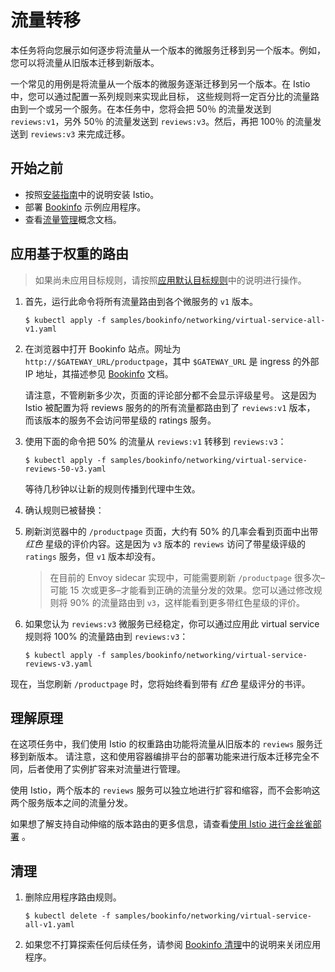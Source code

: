 # 流量转移

本任务将向您展示如何逐步将流量从一个版本的微服务迁移到另一个版本。例如，您可以将流量从旧版本迁移到新版本。

一个常见的用例是将流量从一个版本的微服务逐渐迁移到另一个版本。在 Istio 中，您可以通过配置一系列规则来实现此目标， 这些规则将一定百分比的流量路由到一个或另一个服务。在本任务中，您将会把 50％ 的流量发送到 `reviews:v1`，另外 50％ 的流量发送到 `reviews:v3`。然后，再把 100％ 的流量发送到 `reviews:v3` 来完成迁移。



## 开始之前

- 按照[安装指南](https://istio.io/latest/zh/docs/setup/)中的说明安装 Istio。
- 部署 [Bookinfo](https://istio.io/latest/zh/docs/examples/bookinfo/) 示例应用程序。
- 查看[流量管理](https://istio.io/latest/zh/docs/concepts/traffic-management)概念文档。



## 应用基于权重的路由

> 如果尚未应用目标规则，请按照[应用默认目标规则](https://istio.io/latest/zh/docs/examples/bookinfo/#apply-default-destination-rules)中的说明进行操作。



1. 首先，运行此命令将所有流量路由到各个微服务的 `v1` 版本。

   ```shell
   $ kubectl apply -f samples/bookinfo/networking/virtual-service-all-v1.yaml
   ```

2. 在浏览器中打开 Bookinfo 站点。网址为 `http://$GATEWAY_URL/productpage`，其中 `$GATEWAY_URL` 是 ingress 的外部 IP 地址，其描述参见 [Bookinfo](https://istio.io/latest/zh/docs/examples/bookinfo/#determine-the-ingress-IP-and-port) 文档。

   请注意，不管刷新多少次，页面的评论部分都不会显示评级星号。 这是因为 Istio 被配置为将 reviews 服务的的所有流量都路由到了 `reviews:v1` 版本， 而该版本的服务不会访问带星级的 ratings 服务。

3. 使用下面的命令把 50% 的流量从 `reviews:v1` 转移到 `reviews:v3`：

   ```shell
   $ kubectl apply -f samples/bookinfo/networking/virtual-service-reviews-50-v3.yaml
   ```

   等待几秒钟以让新的规则传播到代理中生效。

4. 确认规则已被替换：

5. 刷新浏览器中的 `/productpage` 页面，大约有 50% 的几率会看到页面中出带 *红色* 星级的评价内容。这是因为 `v3` 版本的 `reviews` 访问了带星级评级的 `ratings` 服务，但 `v1` 版本却没有。

   > 在目前的 Envoy sidecar 实现中，可能需要刷新 `/productpage` 很多次–可能 15 次或更多–才能看到正确的流量分发的效果。您可以通过修改规则将 90% 的流量路由到 `v3`，这样能看到更多带红色星级的评价。

6. 如果您认为 `reviews:v3` 微服务已经稳定，你可以通过应用此 virtual service 规则将 100% 的流量路由到 `reviews:v3`：

   ```shell
   $ kubectl apply -f samples/bookinfo/networking/virtual-service-reviews-v3.yaml
   ```

现在，当您刷新 `/productpage` 时，您将始终看到带有 *红色* 星级评分的书评。





## 理解原理

在这项任务中，我们使用 Istio 的权重路由功能将流量从旧版本的 `reviews` 服务迁移到新版本。 请注意，这和使用容器编排平台的部署功能来进行版本迁移完全不同，后者使用了实例扩容来对流量进行管理。

使用 Istio，两个版本的 `reviews` 服务可以独立地进行扩容和缩容，而不会影响这两个服务版本之间的流量分发。

如果想了解支持自动伸缩的版本路由的更多信息，请查看[使用 Istio 进行金丝雀部署](https://istio.io/latest/zh/blog/2017/0.1-canary/) 。



## 清理

1. 删除应用程序路由规则。

   ```shell
   $ kubectl delete -f samples/bookinfo/networking/virtual-service-all-v1.yaml
   ```

2. 如果您不打算探索任何后续任务，请参阅 [Bookinfo 清理](https://istio.io/latest/zh/docs/examples/bookinfo/#cleanup)中的说明来关闭应用程序。



